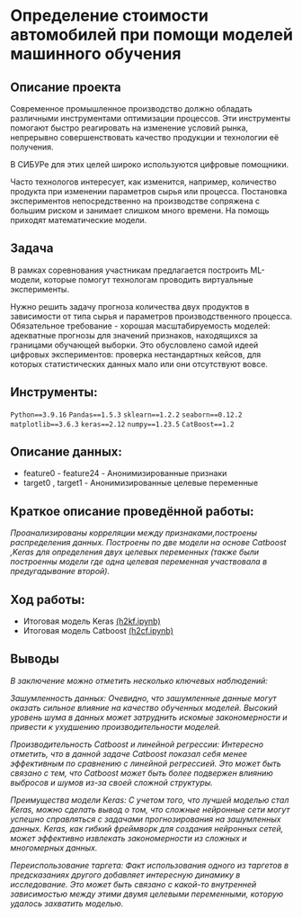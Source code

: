 # Определение стоимости автомобилей при помощи моделей машинного обучения

## Описание проекта

Современное промышленное производство должно обладать различными инструментами оптимизации процессов. Эти инструменты помогают быстро реагировать на изменение условий рынка, непрерывно совершенствовать качество продукции и технологии её получения.

В СИБУРе для этих целей широко используются цифровые помощники.

Часто технологов интересует, как изменится, например, количество продукта при изменении параметров сырья или процесса. Постановка экспериментов непосредственно на производстве сопряжена с большим риском и занимает слишком много времени. На помощь приходят математические модели.

## Задача
В рамках соревнования участникам предлагается построить ML-модели, которые помогут технологам проводить виртуальные эксперименты.

Нужно решить задачу прогноза количества двух продуктов в зависимости от типа сырья и параметров производственного процесса. Обязательное требование - хорошая масштабируемость моделей: адекватные прогнозы для значений признаков, находящихся за границами обучающей выборки. Это обусловлено самой идеей цифровых экспериментов: проверка нестандартных кейсов, для которых статистических данных мало или они отсутствуют вовсе.

## Инструменты:
`Python==3.9.16`
`Pandas==1.5.3`
`sklearn==1.2.2`
`seaborn==0.12.2`
`matplotlib==3.6.3`
`keras==2.12`
`numpy==1.23.5`
`CatBoost==1.2`

## Описание данных:

- feature0 - feature24 - Анонимизированные признаки
- target0 , target1 - Анонимизированные целевые переменные

## Краткое описание проведённой работы:
<i> 
Проанализированы корреляции между признаками,построены распределения данных. Построены по две модели на основе Catboost ,Keras для определения двух целевых переменных (также были построенны модели где одна целевая переменная участвовала в предугадывание второй).</i>

## Ход работы:
- Итоговая модель Keras <a href='https://nbviewer.org/github/verydirtyhands/sibur_2023/blob/main/h2kf.ipynb'>(h2kf.ipynb)</a>
- Итоговая модель Catboost <a href='https://nbviewer.org/github/verydirtyhands/sibur_2023/blob/main/h2cf.ipynb'>(h2cf.ipynb)</a>

## Выводы
<i>В заключение можно отметить несколько ключевых наблюдений:

Зашумленность данных: Очевидно, что зашумленные данные могут оказать сильное влияние на качество обученных моделей. Высокий уровень шума в данных может затруднить искомые закономерности и привести к ухудшению производительности моделей.

Производительность Catboost и линейной регрессии: Интересно отметить, что в данной задаче Catboost показал себя менее эффективным по сравнению с линейной регрессией. Это может быть связано с тем, что Catboost может быть более подвержен влиянию выбросов и шумов из-за своей сложной структуры.

Преимущества модели Keras: С учетом того, что лучшей моделью стал Keras, можно сделать вывод о том, что сложные нейронные сети могут успешно справляться с задачами прогнозирования на зашумленных данных. Keras, как гибкий фреймворк для создания нейронных сетей, может эффективно извлекать закономерности из сложных и многомерных данных.

Переиспользование таргета: Факт использования одного из таргетов в предсказаниях другого добавляет интересную динамику в исследование. Это может быть связано с какой-то внутренней зависимостью между этими двумя целевыми переменными, которую удалось захватить моделью.</i>
